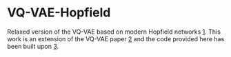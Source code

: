 # VQ-VAE-Hopfield
Relaxed version of the VQ-VAE based on modern Hopfield networks [1]. This work is an extension of the VQ-VAE paper [2] and the code provided here has been built upon [3]. 


[1]: https://arxiv.org/abs/2008.02217
[2]: https://arxiv.org/abs/1711.00937
[3]: https://colab.research.google.com/github/zalandoresearch/pytorch-vq-vae/blob/master/vq-vae.ipynb

